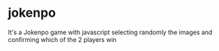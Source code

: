 # jokenpo
It's a Jokenpo game with javascript selecting randomly the images and confirming which of the 2 players win
